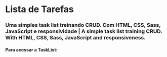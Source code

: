 # Lista de Tarefas

<h3>Uma simples task list treinando CRUD. Com HTML, CSS, Sass, JavaScript e responsividade | A simple task list training CRUD. With HTML, CSS, Sass, JavaScript and responsiveness.</h3>

<h4>Para acessar a TaskList: </h4>
